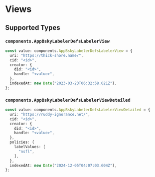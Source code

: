 # Views


## Supported Types

### `components.AppBskyLabelerDefsLabelerView`

```typescript
const value: components.AppBskyLabelerDefsLabelerView = {
  uri: "https://thick-shore.name/",
  cid: "<id>",
  creator: {
    did: "<id>",
    handle: "<value>",
  },
  indexedAt: new Date("2023-03-23T06:32:58.021Z"),
};
```

### `components.AppBskyLabelerDefsLabelerViewDetailed`

```typescript
const value: components.AppBskyLabelerDefsLabelerViewDetailed = {
  uri: "https://ruddy-ignorance.net/",
  cid: "<id>",
  creator: {
    did: "<id>",
    handle: "<value>",
  },
  policies: {
    labelValues: [
      "nsfl",
    ],
  },
  indexedAt: new Date("2024-12-05T04:07:03.604Z"),
};
```

